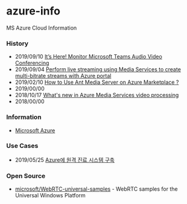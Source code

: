# azure-info
MS Azure Cloud Information



### History
- 2019/09/10 [It’s Here! Monitor Microsoft Teams Audio Video Conferencing](https://www.exoprise.com/2019/09/10/monitor-microsoft-teams-audio-video-conferencing/)
- 2019/09/04 [Perform live streaming using Media Services to create multi-bitrate streams with Azure portal](https://docs.microsoft.com/en-us/azure/media-services/previous/media-services-portal-creating-live-encoder-enabled-channel)
- 2019/02/10 [How to Use Ant Media Server on Azure Marketplace ?](https://antmedia.io/how-to-use-ant-media-server-on-azure-marketplace/)
- 2019/00/00
- 2018/10/17 [What's new in Azure Media Services video processing](https://azure.microsoft.com/en-us/blog/what-s-new-in-azure-media-services-video-processing/)
- 2018/00/00


### Information
- [Microsoft Azure](https://azure.microsoft.com/en-us/)


### Use Cases
- 2019/05/25 [Azure에 원격 진료 시스템 구축](https://docs.microsoft.com/ko-kr/azure/architecture/example-scenario/apps/telehealth-system)



### Open Source
- [microsoft/WebRTC-universal-samples](https://github.com/microsoft/WebRTC-universal-samples) - WebRTC samples for the Universal Windows Platform
